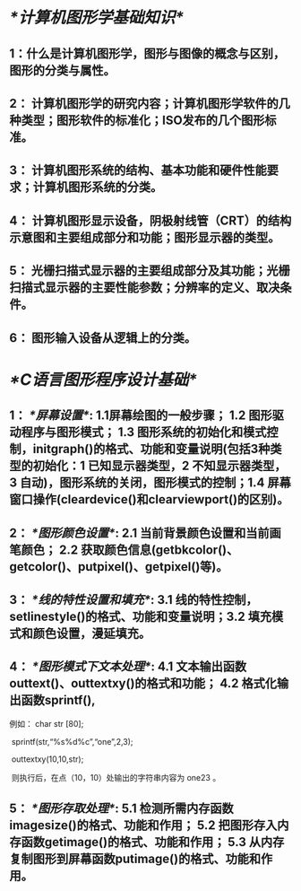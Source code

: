# ***\*计算机图形学基础知识\****

## 1：什么是计算机图形学，图形与图像的概念与区别，图形的分类与属性。

## 2： 计算机图形学的研究内容；计算机图形学软件的几种类型；图形软件的标准化；ISO发布的几个图形标准。

## 3： 计算机图形系统的结构、基本功能和硬件性能要求；计算机图形系统的分类。

## 4： 计算机图形显示设备，阴极射线管（CRT）的结构示意图和主要组成部分和功能；图形显示器的类型。

## 5： 光栅扫描式显示器的主要组成部分及其功能；光栅扫描式显示器的主要性能参数；分辨率的定义、取决条件。

## 6：  图形输入设备从逻辑上的分类。

# ***\*C语言图形程序设计基础\****

## 1：  ***\*屏幕设置\****:  1.1屏幕绘图的一般步骤； 1.2 图形驱动程序与图形模式； 1.3 图形系统的初始化和模式控制，initgraph()的格式、功能和变量说明(包括3种类型的初始化：1 已知显示器类型，2 不知显示器类型，3 自动)，图形系统的关闭，图形模式的控制；1.4 屏幕窗口操作(cleardevice()和clearviewport()的区别)。



## 2： ***\*图形颜色设置\****:  2.1 当前背景颜色设置和当前画笔颜色； 2.2 获取颜色信息(getbkcolor()、getcolor()、putpixel()、getpixel()等)。



## 3： ***\*线的特性设置和填充\****:  3.1 线的特性控制，setlinestyle()的格式、功能和变量说明；3.2 填充模式和颜色设置，漫延填充。 



## 4： ***\*图形模式下文本处理\****:  4.1 文本输出函数outtext()、outtextxy()的格式和功能； 4.2 格式化输出函数sprintf(),

例如：     char str [80];

​          sprintf(str,“%s%d%c”,“one”,2,3);

​          outtextxy(10,10,str);

​     则执行后，在点（10，10）处输出的字符串内容为  one23   。



## 5： ***\*图形存取处理\****:  5.1 检测所需内存函数imagesize()的格式、功能和作用； 5.2 把图形存入内存函数getimage()的格式、功能和作用； 5.3 从内存复制图形到屏幕函数putimage()的格式、功能和作用。